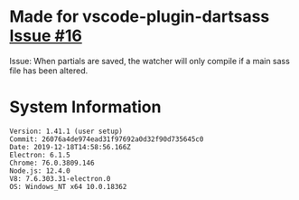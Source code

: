 # Made for vscode-plugin-dartsass [Issue #16](https://github.com/malvahq/vscode-plugin-dartsass/issues/16)

Issue: When partials are saved, the watcher will only compile if a main sass file has been altered.

# System Information

```
Version: 1.41.1 (user setup)
Commit: 26076a4de974ead31f97692a0d32f90d735645c0
Date: 2019-12-18T14:58:56.166Z
Electron: 6.1.5
Chrome: 76.0.3809.146
Node.js: 12.4.0
V8: 7.6.303.31-electron.0
OS: Windows_NT x64 10.0.18362
```